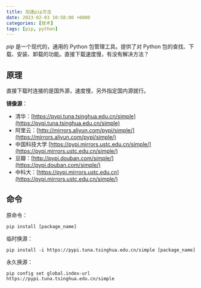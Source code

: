 ```yaml
---
title: 加速pip方法
date: 2023-02-03 10:58:00 +0800
categories: [技术]
tags: [pip, python]
---
```



*pip* 是一个现代的，通用的 Python 包管理工具。提供了对 Python 包的查找、下载、安装、卸载的功能。直接下载速度慢，有没有解决方法？

## 原理

直接下载时连接的是国外源，速度慢，另外指定国内源就行。

**镜像源**：

-   清华：[https://pypi.tuna.tsinghua.edu.cn/simple](https://pypi.tuna.tsinghua.edu.cn/simple)
-   阿里云：[http://mirrors.aliyun.com/pypi/simple/](https://mirrors.aliyun.com/pypi/simple/)
-   中国科技大学 [https://pypi.mirrors.ustc.edu.cn/simple/](https://pypi.mirrors.ustc.edu.cn/simple/)
-   豆瓣：[http://pypi.douban.com/simple/](https://pypi.douban.com/simple/)
-   中科大：[https://pypi.mirrors.ustc.edu.cn](https://pypi.mirrors.ustc.edu.cn/simple/)

## 命令

原命令：

```shell
pip install [package_name]
```

临时换源：

```shell
pip install -i https://pypi.tuna.tsinghua.edu.cn/simple [package_name]
```

永久换源：

```shell
pip config set global.index-url https://pypi.tuna.tsinghua.edu.cn/simple
```


